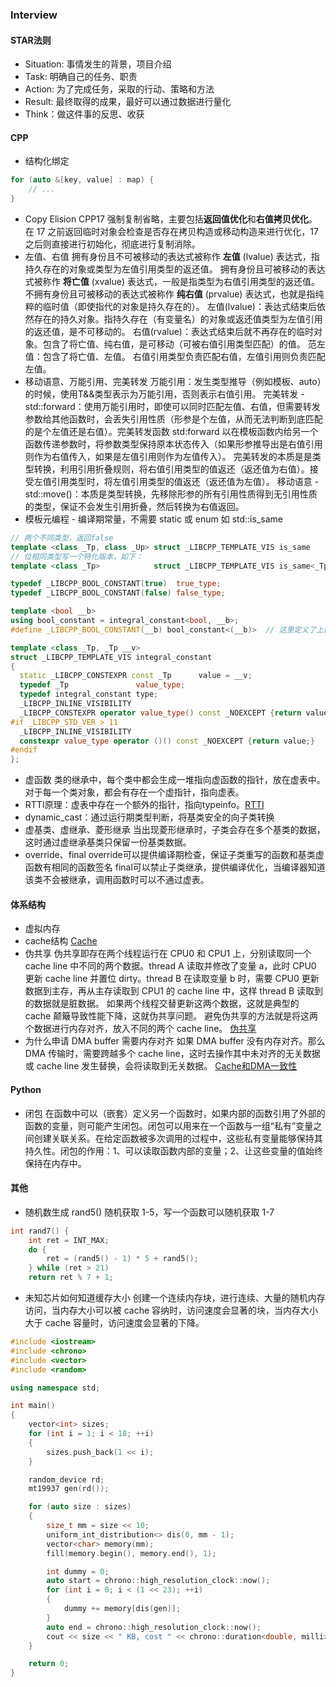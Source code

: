 ### Interview

#### STAR法则
- Situation: 事情发生的背景，项目介绍
- Task: 明确自己的任务、职责
- Action: 为了完成任务，采取的行动、策略和方法
- Result: 最终取得的成果，最好可以通过数据进行量化
- Think：做这件事的反思、收获

#### CPP
- 结构化绑定
``` CPP
for (auto &[key, value] : map) {
    // ...
}
```
- Copy Elision
CPP17 强制复制省略，主要包括**返回值优化**和**右值拷贝优化**。在 17 之前返回临时对象会检查是否存在拷贝构造或移动构造来进行优化，17 之后则直接进行初始化，彻底进行复制消除。
- 左值、右值
拥有身份且不可被移动的表达式被称作 **左值** (lvalue) 表达式，指持久存在的对象或类型为左值引用类型的返还值。
拥有身份且可被移动的表达式被称作 **将亡值** (xvalue) 表达式，一般是指类型为右值引用类型的返还值。
不拥有身份且可被移动的表达式被称作 **纯右值** (prvalue) 表达式，也就是指纯粹的临时值（即使指代的对象是持久存在的）。
左值(lvalue)：表达式结束后依然存在的持久对象。指持久存在（有变量名）的对象或返还值类型为左值引用的返还值，是不可移动的。
右值(rvalue)：表达式结束后就不再存在的临时对象。包含了将亡值、纯右值，是可移动（可被右值引用类型匹配）的值。
范左值：包含了将亡值、左值。
右值引用类型负责匹配右值，左值引用则负责匹配左值。
- 移动语意、万能引用、完美转发
万能引用：发生类型推导（例如模板、auto）的时候，使用T&&类型表示为万能引用，否则表示右值引用。
完美转发 - std::forward<T>：使用万能引用时，即使可以同时匹配左值、右值，但需要转发参数给其他函数时，会丢失引用性质（形参是个左值，从而无法判断到底匹配的是个左值还是右值）。完美转发函数 std:forward<T> 以在模板函数内给另一个函数传递参数时，将参数类型保持原本状态传入（如果形参推导出是右值引用则作为右值传入，如果是左值引用则作为左值传入）。
完美转发的本质是是类型转换，利用引用折叠规则，将右值引用类型的值返还（返还值为右值）。接受左值引用类型时，将左值引用类型的值返还（返还值为左值）。
移动语意 - std::move<T>()：本质是类型转换，先移除形参的所有引用性质得到无引用性质的类型，保证不会发生引用折叠，然后转换为右值返回。
- 模板元编程 - 编译期常量，不需要 static 或 enum
如 std::is_same
``` CPP
// 两个不同类型，返回false
template <class _Tp, class _Up> struct _LIBCPP_TEMPLATE_VIS is_same           : public false_type {};
// 位相同类型写一个特化版本，如下：
template <class _Tp>            struct _LIBCPP_TEMPLATE_VIS is_same<_Tp, _Tp> : public true_type {};

typedef _LIBCPP_BOOL_CONSTANT(true)  true_type;
typedef _LIBCPP_BOOL_CONSTANT(false) false_type;

template <bool __b>
using bool_constant = integral_constant<bool, __b>;  
#define _LIBCPP_BOOL_CONSTANT(__b) bool_constant<(__b)>  // 这里定义了上面的宏

template <class _Tp, _Tp __v>
struct _LIBCPP_TEMPLATE_VIS integral_constant
{
  static _LIBCPP_CONSTEXPR const _Tp      value = __v;
  typedef _Tp               value_type;
  typedef integral_constant type;
  _LIBCPP_INLINE_VISIBILITY
  _LIBCPP_CONSTEXPR operator value_type() const _NOEXCEPT {return value;}
#if _LIBCPP_STD_VER > 11
  _LIBCPP_INLINE_VISIBILITY
  constexpr value_type operator ()() const _NOEXCEPT {return value;}
#endif
};
```
- 虚函数
类的继承中，每个类中都会生成一堆指向虚函数的指针，放在虚表中。对于每一个类对象，都会有存在一个虚指针，指向虚表。
- RTTI原理：虚表中存在一个额外的指针，指向typeinfo。[RTTI](https://zhuanlan.zhihu.com/p/150579874)
- dynamic_cast：通过运行期类型判断，将基类安全的向子类转换
- 虚基类、虚继承、菱形继承
当出现菱形继承时，子类会存在多个基类的数据，这时通过虚继承基类只保留一份基类数据。
- override、final
override可以提供编译期检查，保证子类重写的函数和基类虚函数有相同的函数签名
final可以禁止子类继承，提供编译优化，当编译器知道该类不会被继承，调用函数时可以不通过虚表。

#### 体系结构
- 虚拟内存
- cache结构
[Cache](Cache.md)
- 伪共享
伪共享即存在两个线程运行在 CPU0 和 CPU1 上，分别读取同一个 cache line 中不同的两个数据。thread A 读取并修改了变量 a，此时 CPU0 更新 cache line 并置位 dirty。thread B 在读取变量 b 时，需要 CPU0 更新数据到主存，再从主存读取到 CPU1 的 cache line 中，这样 thread B 读取到的数据就是脏数据。
如果两个线程交替更新这两个数据，这就是典型的 cache 颠簸导致性能下降，这就伪共享问题。
避免伪共享的方法就是将这两个数据进行内存对齐，放入不同的两个 cache line。
[伪共享](https://zhuanlan.zhihu.com/p/124974025)
- 为什么申请 DMA buffer 需要内存对齐
如果 DMA buffer 没有内存对齐。那么 DMA 传输时，需要跨越多个 cache line，这时去操作其中未对齐的无关数据或 cache line 发生替换，会将读取到无关数据。
[Cache和DMA一致性](https://zhuanlan.zhihu.com/p/109919756)

#### Python
- 闭包
在函数中可以（嵌套）定义另一个函数时，如果内部的函数引用了外部的函数的变量，则可能产生闭包。闭包可以用来在一个函数与一组“私有”变量之间创建关联关系。在给定函数被多次调用的过程中，这些私有变量能够保持其持久性。闭包的作用：1、可以读取函数内部的变量；2、让这些变量的值始终保持在内存中。

#### 其他
- 随机数生成
rand5() 随机获取 1-5，写一个函数可以随机获取 1-7
``` CPP
int rand7() {
    int ret = INT_MAX;
    do {
        ret = (rand5() - 1) * 5 + rand5();
    } while (ret > 21) 
    return ret % 7 + 1;
```
- 未知芯片如何知道缓存大小
创建一个连续内存块，进行连续、大量的随机内存访问，当内存大小可以被 cache 容纳时，访问速度会显著的块，当内存大小大于 cache 容量时，访问速度会显著的下降。
``` CPP
#include <iostream>
#include <chrono>
#include <vector>
#include <random>

using namespace std;

int main()
{
    vector<int> sizes;
    for (int i = 1; i < 18; ++i)
    {
        sizes.push_back(1 << i);
    }

    random_device rd;
    mt19937 gen(rd());

    for (auto size : sizes)
    {
        size_t mm = size << 10;
        uniform_int_distribution<> dis(0, mm - 1);
        vector<char> memory(mm);
        fill(memory.begin(), memory.end(), 1);

        int dummy = 0;
        auto start = chrono::high_resolution_clock::now();
        for (int i = 0; i < (1 << 23); ++i)
        {
            dummy += memory[dis(gen)];
        }
        auto end = chrono::high_resolution_clock::now();
        cout << size << " KB, cost " << chrono::duration<double, milli>(end - start).count() << " " << dummy << "\n";
    }

    return 0;
}
```
